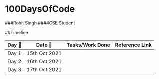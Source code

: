 # 100DaysOfCode
###Rohit Singh
####CSE Student


##Timeline

| Day 🌅| Date 📆      | Tasks/Work Done  | Reference Link|
| ----- |   :-------:   | :---------------:|  :----------:  |
| Day 1 | 15th Oct 2021 |                   |               |
| Day 2 | 16th Oct 2021 |                   |               |      
| Day 3 | 17th Oct 2021 |                   |               |
